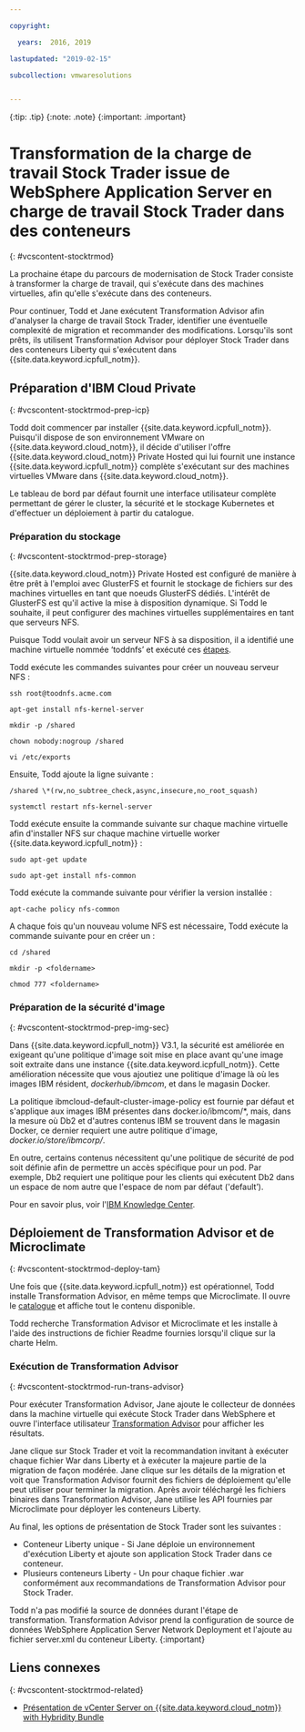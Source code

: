 ```yaml
---

copyright:

  years:  2016, 2019

lastupdated: "2019-02-15"

subcollection: vmwaresolutions


---
```


{:tip: .tip}
{:note: .note}
{:important: .important}

# Transformation de la charge de travail Stock Trader issue de WebSphere Application Server en charge de travail Stock Trader dans des conteneurs
{: #vcscontent-stocktrmod}

La prochaine étape du parcours de modernisation de Stock Trader consiste à transformer la charge de travail, qui s'exécute dans des machines virtuelles, afin qu'elle s'exécute dans des conteneurs.

Pour continuer, Todd et Jane exécutent Transformation Advisor afin d'analyser la charge de travail Stock Trader, identifier une éventuelle complexité de migration et recommander des modifications. Lorsqu'ils sont prêts, ils utilisent Transformation Advisor pour déployer Stock Trader dans des conteneurs Liberty qui s'exécutent dans {{site.data.keyword.icpfull_notm}}.

## Préparation d'IBM Cloud Private
{: #vcscontent-stocktrmod-prep-icp}

Todd doit commencer par installer {{site.data.keyword.icpfull_notm}}. Puisqu'il dispose de son environnement VMware on {{site.data.keyword.cloud_notm}}, il décide d'utiliser l'offre {{site.data.keyword.cloud_notm}} Private Hosted qui lui fournit une instance {{site.data.keyword.icpfull_notm}} complète s'exécutant sur des machines virtuelles VMware dans {{site.data.keyword.cloud_notm}}.

Le tableau de bord par défaut fournit une interface utilisateur complète permettant de gérer le cluster, la sécurité et le stockage Kubernetes et d'effectuer un déploiement à partir du catalogue.

### Préparation du stockage
{: #vcscontent-stocktrmod-prep-storage}

{{site.data.keyword.cloud_notm}} Private Hosted est configuré de manière à être prêt à l'emploi avec GlusterFS et fournit le stockage de fichiers sur des machines virtuelles en tant que noeuds GlusterFS dédiés. L'intérêt de GlusterFS est qu'il active la mise à disposition dynamique. Si Todd le souhaite, il peut configurer des machines virtuelles supplémentaires en tant que serveurs NFS.

Puisque Todd voulait avoir un serveur NFS à sa disposition, il a identifié une machine virtuelle nommée ‘toddnfs’ et exécuté ces [étapes](https://help.ubuntu.com/community/SettingUpNFSHowTo).

Todd exécute les commandes suivantes pour créer un nouveau serveur NFS :

`ssh root@toodnfs.acme.com`

`apt-get install nfs-kernel-server`

`mkdir -p /shared`

`chown nobody:nogroup /shared`

`vi /etc/exports`

Ensuite, Todd ajoute la ligne suivante :

`/shared \*(rw,no_subtree_check,async,insecure,no_root_squash)`

`systemctl restart nfs-kernel-server`

Todd exécute ensuite la commande suivante sur chaque machine virtuelle afin d'installer NFS sur chaque machine virtuelle worker {{site.data.keyword.icpfull_notm}} :

`sudo apt-get update`

`sudo apt-get install nfs-common`

Todd exécute la commande suivante pour vérifier la version installée :

`apt-cache policy nfs-common`

A chaque fois qu'un nouveau volume NFS est nécessaire, Todd exécute la commande suivante pour en créer un :

`cd /shared`

`mkdir -p <foldername>`

`chmod 777 <foldername>`

### Préparation de la sécurité d'image
{: #vcscontent-stocktrmod-prep-img-sec}

Dans {{site.data.keyword.icpfull_notm}} V3.1, la sécurité est améliorée en exigeant qu'une politique d'image soit mise en place avant qu'une image soit extraite dans une instance {{site.data.keyword.icpfull_notm}}. Cette amélioration nécessite que vous ajoutiez une politique d'image là où les images IBM résident, *dockerhub/ibmcom*, et dans le magasin Docker.

La politique ibmcloud-default-cluster-image-policy est fournie par défaut et s'applique aux images IBM présentes dans docker.io/ibmcom/\*, mais, dans la mesure où Db2 et d'autres contenus IBM se trouvent dans le magasin Docker, ce dernier requiert une autre politique d'image, *docker.io/store/ibmcorp/*.

En outre, certains contenus nécessitent qu'une politique de sécurité de pod soit définie afin de permettre un accès spécifique pour un pod. Par exemple, Db2 requiert une politique pour les clients qui exécutent Db2 dans un espace de nom autre que l'espace de nom par défaut ('default’).

Pour en savoir plus, voir l'[IBM Knowledge Center](https://www.ibm.com/support/knowledgecenter/SSBS6K_3.1.0/manage_cluster/enable_pod_security.html).

## Déploiement de Transformation Advisor et de Microclimate
{: #vcscontent-stocktrmod-deploy-tam}

Une fois que {{site.data.keyword.icpfull_notm}} est opérationnel, Todd installe Transformation Advisor, en même temps que Microclimate. Il ouvre le [catalogue](https://www.ibm.com/cloud/private/developer) et affiche tout le contenu disponible.

Todd recherche Transformation Advisor et Microclimate et les installe à l'aide des instructions de fichier Readme fournies lorsqu'il clique sur la charte Helm.

### Exécution de Transformation Advisor
{: #vcscontent-stocktrmod-run-trans-advisor}

Pour exécuter Transformation Advisor, Jane ajoute le collecteur de données dans la machine virtuelle qui exécute Stock Trader dans WebSphere et ouvre l'interface utilisateur [Transformation
Advisor](https://developer.ibm.com/recipes/tutorials/using-the-transformation-advisor-on-ibm-cloud-private/) pour afficher les résultats.

Jane clique sur Stock Trader et voit la recommandation invitant à exécuter chaque fichier War dans Liberty et à exécuter la majeure partie de la migration de façon modérée. Jane clique sur les détails de la migration et voit que Transformation Advisor fournit des fichiers de déploiement qu'elle peut utiliser pour terminer la migration. Après avoir téléchargé les fichiers binaires dans Transformation Advisor, Jane utilise les API fournies par Microclimate pour déployer les conteneurs Liberty.

Au final, les options de présentation de Stock Trader sont les suivantes :
* Conteneur Liberty unique - Si Jane déploie un environnement d'exécution Liberty et ajoute son application Stock Trader dans ce conteneur.
* Plusieurs conteneurs Liberty - Un pour chaque fichier .war conformément aux recommandations de Transformation Advisor pour Stock Trader.

Todd n'a pas modifié la source de données durant l'étape de transformation. Transformation Advisor prend la configuration de source de données WebSphere Application Server Network Deployment et l'ajoute au fichier server.xml du conteneur Liberty.
{:important}

## Liens connexes
{: #vcscontent-stocktrmod-related}

* [Présentation de vCenter Server on {{site.data.keyword.cloud_notm}} with Hybridity Bundle](/docs/services/vmwaresolutions/archiref/vcs?topic=vmware-solutions-vcs-hybridity-intro)
